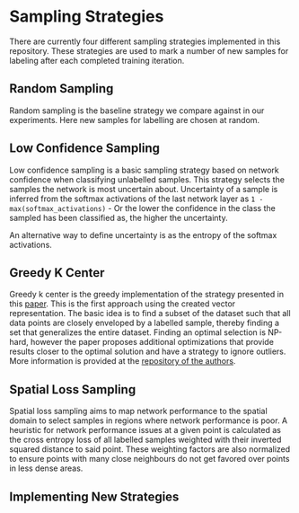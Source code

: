 # Sampling Strategies

There are currently four different sampling strategies implemented in this repository.
These strategies are used to mark a number of new samples for labeling after each completed training iteration.

## Random Sampling 

Random sampling is the baseline strategy we compare against in our experiments. Here new samples for labelling are chosen at random.

## Low Confidence Sampling

Low confidence sampling is a basic sampling strategy based on network confidence when classifying unlabelled samples.
This strategy selects the samples the network is most uncertain about. Uncertainty of a sample is inferred from the softmax activations of the
last network layer as `1 - max(softmax_activations)` - Or the lower the confidence in the class the sampled has been classified as, the higher the uncertainty.

An alternative way to define uncertainty is as the entropy of the softmax activations.

## Greedy K Center

Greedy k center is the greedy implementation of the strategy presented in this [paper](https://arxiv.org/abs/1708.00489). This is the first approach using the created vector representation. 
The basic idea is to find a subset of the dataset such that all data points are closely enveloped by a labelled sample, thereby finding a set that generalizes the entire dataset.
Finding an optimal selection is NP-hard, however the paper proposes additional optimizations that provide results closer to the optimal solution and have a strategy to ignore outliers.
More information is provided at the [repository of the authors](https://github.com/ozansener/active_learning_coreset).  

## Spatial Loss Sampling 

Spatial loss sampling aims to map network performance to the spatial domain to select samples in regions where network performance is poor.
A heuristic for network performance issues at a given point is calculated as the cross entropy loss of all labelled samples weighted with their inverted squared distance to said point. 
These weighting factors are also normalized to ensure points with many close neighbours do not get favored over points in less dense areas.

## Implementing New Strategies
<!--stackedit_data:
eyJoaXN0b3J5IjpbLTExNjAzMDk3NzldfQ==
-->
